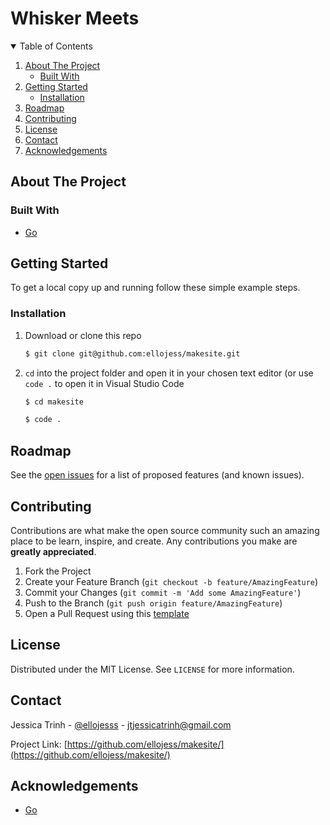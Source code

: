 # Whisker Meets

<!-- TABLE OF CONTENTS -->
<details open="open">
  <summary>Table of Contents</summary>
  <ol>
    <li>
      <a href="#about-the-project">About The Project</a>
      <ul>
        <li><a href="#built-with">Built With</a></li>
      </ul>
    </li>
    <li>
      <a href="#getting-started">Getting Started</a>
      <ul>
        <li><a href="#installation">Installation</a></li>
      </ul>
    </li>
    <li><a href="#roadmap">Roadmap</a></li>
    <li><a href="#contributing">Contributing</a></li>
    <li><a href="#license">License</a></li>
    <li><a href="#contact">Contact</a></li>
    <li><a href="#acknowledgements">Acknowledgements</a></li>
  </ol>
</details>


<!-- ABOUT THE PROJECT -->
## About The Project


### Built With
* [Go](https://pkg.go.dev/cmd/doc)


<!-- GETTING STARTED -->
## Getting Started

To get a local copy up and running follow these simple example steps.

### Installation

1. Download or clone this repo 
    ```bash
    $ git clone git@github.com:ellojess/makesite.git
    ```

2. `cd` into the project folder and open it in your chosen text editor (or use `code .` to open it in Visual Studio Code
    ```bash
    $ cd makesite

    $ code .
    ```
  
<!-- ROADMAP -->
## Roadmap

See the [open issues](https://github.com/ellojess/makesite/issues) for a list of proposed features (and known issues).

<!-- CONTRIBUTING -->
## Contributing

Contributions are what make the open source community such an amazing place to be learn, inspire, and create. Any contributions you make are **greatly appreciated**.

1. Fork the Project
2. Create your Feature Branch (`git checkout -b feature/AmazingFeature`)
3. Commit your Changes (`git commit -m 'Add some AmazingFeature'`)
4. Push to the Branch (`git push origin feature/AmazingFeature`)
5. Open a Pull Request using this [template](https://github.com/embeddedartistry/templates/blob/master/oss_docs/PULL_REQUEST_TEMPLATE.md)

<!-- LICENSE -->
## License

Distributed under the MIT License. See `LICENSE` for more information.

<!-- CONTACT -->
## Contact

Jessica Trinh - [@ellojesss](https://twitter.com/ellojesss) - jtjessicatrinh@gmail.com

Project Link: [https://github.com/ellojess/makesite/](https://github.com/ellojess/makesite/)

<!-- ACKNOWLEDGEMENTS -->
## Acknowledgements
* [Go](https://pkg.go.dev/cmd/doc)
